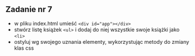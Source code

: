 ## Zadanie nr 7

- w pliku index.html umieść `<div id="app"></div>`
- stwórz listę książek `<ul>` i dodaj do niej wszystkie swoje książki jako `<li>`
- ostyluj wg swojego uznania elementy, wykorzystując metody do zmiany klas css
